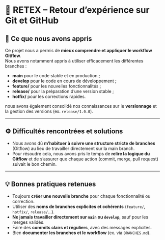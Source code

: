 # 🧠 RETEX – Retour d’expérience sur Git et GitHub

## 🚀 Ce que nous avons appris

Ce projet nous a permis de **mieux comprendre et appliquer le workflow Gitflow**.  
Nous avons notamment appris à utiliser efficacement les différentes branches :
- **main** pour le code stable et en production ;
- **develop** pour le code en cours de développement ;
- **feature/** pour les nouvelles fonctionnalités ;
- **release/** pour la préparation d’une version stable ;
- **hotfix/** pour les corrections rapides.

nous avons également consolidé nos connaissances sur le **versionnage** et la gestion des versions (ex. `release/1.0.0`).

---

## ⚙️ Difficultés rencontrées et solutions

- Nous avons dû **m’habituer à suivre une structure stricte de branches** (Gitflow) au lieu de travailler directement sur la main branch.
- Pour résoudre cela, nous avons pris le temps de **relire la logique du Gitflow** et de s’assurer que chaque action (commit, merge, pull request) suivait le bon chemin.

---

## 💡 Bonnes pratiques retenues

- Toujours **créer une nouvelle branche** pour chaque fonctionnalité ou correction.  
- Utiliser des **noms de branches explicites et cohérents** (`feature/`, `hotfix/`, `release/`…).  
- **Ne jamais travailler directement sur `main` ou `develop`**, sauf pour les merges validés.  
- Faire des **commits clairs et réguliers**, avec des messages explicites.  
- Bien **documenter les branches et le workflow** (ex. via `BRANCHES.md`).


